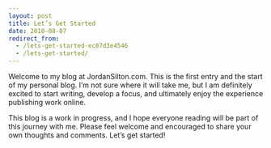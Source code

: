 ```yaml
---
layout: post
title: Let’s Get Started
date: 2010-08-07
redirect_from:
  - /lets-get-started-ec87d3e4546
  - /lets-get-started/
---
```


Welcome to my blog at JordanSilton.com. This is the first entry and the start of my personal blog. I’m not sure where it will take me, but I am definitely excited to start writing, develop a focus, and ultimately enjoy the experience publishing work online.

This blog is a work in progress, and I hope everyone reading will be part of this journey with me. Please feel welcome and encouraged to share your own thoughts and comments. Let’s get started!